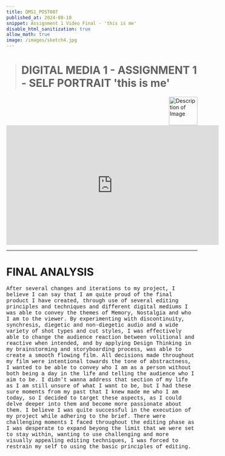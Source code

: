 ```yaml
---
title: DMS1_POST007
published_at: 2024-08-10
snippet: Assignment 1 Video Final - 'this is me'
disable_html_sanitization: true
allow_math: true
image: /images/sketch4.jpg
---
```


># **DIGITAL MEDIA 1 - ASSIGNMENT 1 - SELF PORTRAIT 'this is me'**

<img src="https://i.pinimg.com/originals/85/ca/29/85ca29113653fab02d4dca781de57e70.gif" alt="Description of Image" style="float:right; margin-left:20px; width:75px; height:auto;">


<iframe width="560" height="315" src="https://www.youtube.com/embed/hUJtYjv88Do?si=onq1NNg_xQfoLWKj" title="YouTube video player" frameborder="0" allow="accelerometer; autoplay; clipboard-write; encrypted-media; gyroscope; picture-in-picture; web-share" referrerpolicy="strict-origin-when-cross-origin" allowfullscreen></iframe>

<script type="module">

    console.log (`hello world! 🚀`)

    const iframe  = document.getElementById (`Assignment1_Draft`)
    iframe.width  = iframe.parentNode.scrollWidth
    iframe.height = iframe.width * 9 / 16

</script>
---

# **FINAL ANALYSIS**

<style>
  .custom-font {
    font-family: 'Courier New', Courier, monospace;
  }
</style>

<p class="custom-font">
After several changes and iterations to my project, I believe I can say that I am quite proud of the final product I have created, through use of several editing principles and techniques and different digital mediums I was able to convey the themes of Memory, Nostalgia and who I am to the viewer. By experimenting with discontinuity, synchresis, diegetic and non-diegetic audio and a wide variety of shot types and cut styles, I was effectively able to change the audience reaction between volitional and reactive when intended, and by applying Design Thinking in my brainstorming and storyboarding process, was able to create a smooth flowing film. All decisions made throughout my film were intentional towards the tone of abstractness, I wanted to be able to convey who I am as a person without both being a day in the life and telling the audience who I aim to be. I didn't wanna address that section of my life as I am still unsure of what I want to be, but I had these sure moments from my past that I knew made me who I am today, so I decided to target these aspects, as I could delve deeper into them and become more passionate about them. I believe I was quite successful in the execution of my project while adhering to the brief. There were challenging moments I faced throughout the editing phase as I was desperate to expand beyong the limit that we were set to stay within, wanting to use challenging and more visually appealing editing techniques, I was forced to restrain my self to using the basic principles of editing.